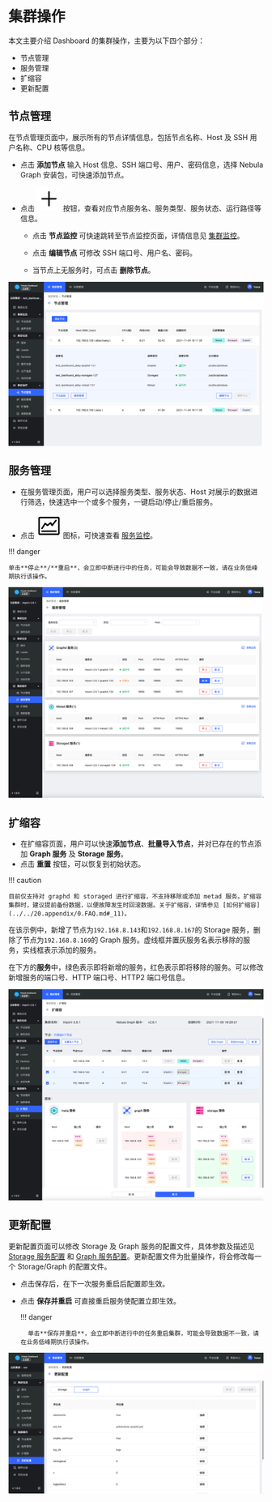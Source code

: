 # 集群操作

本文主要介绍 Dashboard 的集群操作，主要为以下四个部分：

- 节点管理
- 服务管理
- 扩缩容
- 更新配置

## 节点管理

在节点管理页面中，展示所有的节点详情信息，包括节点名称、Host 及 SSH 用户名称、CPU 核等信息。

- 点击 **添加节点** 输入 Host 信息、SSH 端口号、用户、密码信息，选择 Nebula Graph 安装包，可快速添加节点。

- 点击 ![plus](../figs/Plus.png) 按钮，查看对应节点服务名、服务类型、服务状态、运行路径等信息。

  - 点击 **节点监控** 可快速跳转至节点监控页面，详情信息见 [集群监控](../4.cluster-operator/2.monitor.md)。

  - 点击 **编辑节点** 可修改 SSH 端口号、用户名、密码。
  
  - 当节点上无服务时，可点击 **删除节点**。

![vertex manage](../figs/ds-008.png)
## 服务管理

- 在服务管理页面，用户可以选择服务类型、服务状态、Host 对展示的数据进行筛选，快速选中一个或多个服务，一键启动/停止/重启服务。

- 点击 ![nav](../figs/nav-dashboard.png) 图标，可快速查看 [服务监控](../4.cluster-operator/2.monitor.md)。

!!! danger

    单击**停止**/**重启**，会立即中断进行中的任务，可能会导致数据不一致，请在业务低峰期执行该操作。

![服务管理](../figs/ds-015.png)

## 扩缩容

- 在扩缩容页面，用户可以快速**添加节点**、**批量导入节点**，并对已存在的节点添加 **Graph 服务** 及 **Storage 服务**。
- 点击 **重置** 按钮，可以恢复到初始状态。

!!! caution

    目前仅支持对 graphd 和 storaged 进行扩缩容，不支持移除或添加 metad 服务。扩缩容集群时，建议提前备份数据，以便故障发生时回滚数据。关于扩缩容，详情参见 [如何扩缩容](../../20.appendix/0.FAQ.md#_11)。

在该示例中，新增了节点为`192.168.8.143`和`192.168.8.167`的 Storage 服务，删除了节点为`192.168.8.169`的 Graph 服务。虚线框并置灰服务名表示移除的服务，实线框表示添加的服务。

在下方的**服务**中，绿色表示即将新增的服务，红色表示即将移除的服务。可以修改新增服务的端口号、HTTP 端口号、HTTP2 端口号信息。

![扩缩容](../figs/ds-016.png)

## 更新配置

更新配置页面可以修改 Storage 及 Graph 服务的配置文件，具体参数及描述见 [Storage 服务配置](../../5.configurations-and-logs/1.configurations/4.storage-config.md) 和 [Graph 服务配置](../../5.configurations-and-logs/1.configurations/3.graph-config.md)。更新配置文件为批量操作，将会修改每一个 Storage/Graph 的配置文件。

- 点击保存后，在下一次服务重启后配置即生效。

- 点击 **保存并重启** 可直接重启服务使配置立即生效。

  !!! danger

        单击**保存并重启**，会立即中断进行中的任务重启集群，可能会导致数据不一致，请在业务低峰期执行该操作。

![更新配置](../figs/ds-017.png)